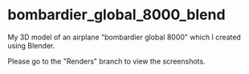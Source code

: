 # bombardier_global_8000_blend
My 3D model of an airplane "bombardier global 8000" which I created using Blender.

Please go to the "Renders" branch to view the screenshots.
